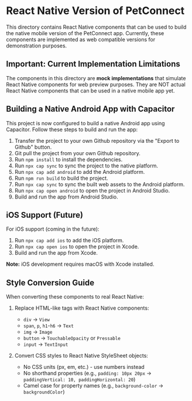 
# React Native Version of PetConnect

This directory contains React Native components that can be used to build the native mobile version of the PetConnect app. Currently, these components are implemented as web compatible versions for demonstration purposes.

## Important: Current Implementation Limitations

The components in this directory are **mock implementations** that simulate React Native components for web preview purposes. They are NOT actual React Native components that can be used in a native mobile app yet.

## Building a Native Android App with Capacitor

This project is now configured to build a native Android app using Capacitor. Follow these steps to build and run the app:

1. Transfer the project to your own Github repository via the "Export to Github" button.
2. Git pull the project from your own Github repository.
3. Run `npm install` to install the dependencies.
4. Run `npx cap sync` to sync the project to the native platform.
5. Run `npx cap add android` to add the Android platform.
6. Run `npm run build` to build the project.
7. Run `npx cap sync` to sync the built web assets to the Android platform.
8. Run `npx cap open android` to open the project in Android Studio.
9. Build and run the app from Android Studio.

## iOS Support (Future)

For iOS support (coming in the future):
1. Run `npx cap add ios` to add the iOS platform.
2. Run `npx cap open ios` to open the project in Xcode.
3. Build and run the app from Xcode.

**Note:** iOS development requires macOS with Xcode installed.

## Style Conversion Guide

When converting these components to real React Native:

1. Replace HTML-like tags with React Native components:
   - `div` → `View`
   - `span`, `p`, `h1`-`h6` → `Text`
   - `img` → `Image`
   - `button` → `TouchableOpacity` or `Pressable`
   - `input` → `TextInput`

2. Convert CSS styles to React Native StyleSheet objects:
   - No CSS units (px, em, etc.) - use numbers instead
   - No shorthand properties (e.g., `padding: 10px 20px` → `paddingVertical: 10, paddingHorizontal: 20`)
   - Camel case for property names (e.g., `background-color` → `backgroundColor`)
